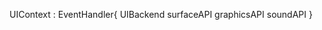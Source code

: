 
UIContext : EventHandler{
    UIBackend surfaceAPI
              graphicsAPI
              soundAPI 
}
